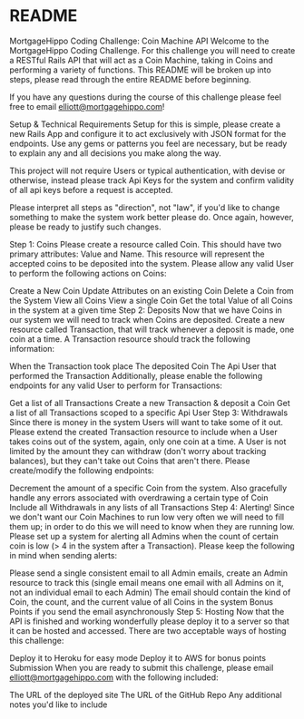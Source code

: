 # README

MortgageHippo Coding Challenge: Coin Machine API
Welcome to the MortgageHippo Coding Challenge. For this challenge you will need to create a RESTful Rails API that will act as a Coin Machine, taking in Coins and performing a variety of functions. This README will be broken up into steps, please read through the entire README before beginning.

If you have any questions during the course of this challenge please feel free to email elliott@mortgagehippo.com!

Setup & Technical Requirements
Setup for this is simple, please create a new Rails App and configure it to act exclusively with JSON format for the endpoints. Use any gems or patterns you feel are necessary, but be ready to explain any and all decisions you make along the way.

This project will not require Users or typical authentication, with devise or otherwise, instead please track Api Keys for the system and confirm validity of all api keys before a request is accepted.

Please interpret all steps as "direction", not "law", if you'd like to change something to make the system work better please do. Once again, however, please be ready to justify such changes.

Step 1: Coins
Please create a resource called Coin. This should have two primary attributes: Value and Name. This resource will represent the accepted coins to be deposited into the system. Please allow any valid User to perform the following actions on Coins:

Create a New Coin
Update Attributes on an existing Coin
Delete a Coin from the System
View all Coins
View a single Coin
Get the total Value of all Coins in the system at a given time
Step 2: Deposits
Now that we have Coins in our system we will need to track when Coins are deposited. Create a new resource called Transaction, that will track whenever a deposit is made, one coin at a time. A Transaction resource should track the following information:

When the Transaction took place
The deposited Coin
The Api User that performed the Transaction
Additionally, please enable the following endpoints for any valid User to perform for Transactions:

Get a list of all Transactions
Create a new Transaction & deposit a Coin
Get a list of all Transactions scoped to a specific Api User
Step 3: Withdrawals
Since there is money in the system Users will want to take some of it out. Please extend the created Transaction resource to include when a User takes coins out of the system, again, only one coin at a time. A User is not limited by the amount they can withdraw (don't worry about tracking balances), but they can't take out Coins that aren't there. Please create/modify the following endpoints:

Decrement the amount of a specific Coin from the system. Also gracefully handle any errors associated with overdrawing a certain type of Coin
Include all Withdrawals in any lists of all Transactions
Step 4: Alerting!
Since we don't want our Coin Machines to run low very often we will need to fill them up; in order to do this we will need to know when they are running low. Please set up a system for alerting all Admins when the count of certain coin is low (> 4 in the system after a Transaction). Please keep the following in mind when sending alerts:

Please send a single consistent email to all Admin emails, create an Admin resource to track this (single email means one email with all Admins on it, not an individual email to each Admin)
The email should contain the kind of Coin, the count, and the current value of all Coins in the system
Bonus Points if you send the email asynchronously
Step 5: Hosting
Now that the API is finished and working wonderfully please deploy it to a server so that it can be hosted and accessed. There are two acceptable ways of hosting this challenge:

Deploy it to Heroku for easy mode
Deploy it to AWS for bonus points
Submission
When you are ready to submit this challenge, please email elliott@mortgagehippo.com with the following included:

The URL of the deployed site
The URL of the GitHub Repo
Any additional notes you'd like to include

